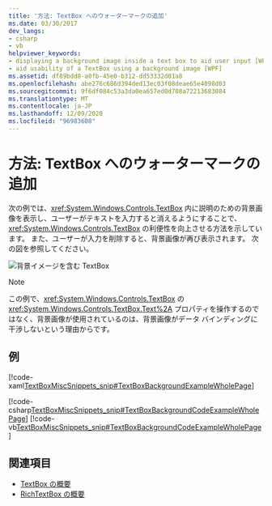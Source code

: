```yaml
---
title: '方法: TextBox へのウォーターマークの追加'
ms.date: 03/30/2017
dev_langs:
- csharp
- vb
helpviewer_keywords:
- displaying a background image inside a text box to aid user input [WPF]
- aid usability of a TextBox using a background image [WPF]
ms.assetid: df89bdd8-a0fb-45e0-b312-dd53332d01a8
ms.openlocfilehash: abe276c686d394ded13ec03f08deae65e4098d03
ms.sourcegitcommit: 9f6df084c53a3da0ea657ed0d708a72213683084
ms.translationtype: MT
ms.contentlocale: ja-JP
ms.lasthandoff: 12/09/2020
ms.locfileid: "96983608"
---
```

# <a name="how-to-add-a-watermark-to-a-textbox"></a>方法: TextBox へのウォーターマークの追加
次の例では、<xref:System.Windows.Controls.TextBox> 内に説明のための背景画像を表示し、ユーザーがテキストを入力すると消えるようにすることで、<xref:System.Windows.Controls.TextBox> の利便性を向上させる方法を示しています。 また、ユーザーが入力を削除すると、背景画像が再び表示されます。 次の図を参照してください。  
  
 ![背景イメージを含む TextBox](./media/editing-textbox-using-background-image.png "Editing_TextBox_using_background_image")  
  
> [!NOTE]
> この例で、<xref:System.Windows.Controls.TextBox> の <xref:System.Windows.Controls.TextBox.Text%2A> プロパティを操作するのではなく、背景画像が使用されているのは、背景画像がデータ バインディングに干渉しないという理由からです。  
  
## <a name="example"></a>例  
 [!code-xaml[TextBoxMiscSnippets_snip#TextBoxBackgroundExampleWholePage](~/samples/snippets/csharp/VS_Snippets_Wpf/TextBoxMiscSnippets_snip/csharp/textbox_with_background_image.xaml#textboxbackgroundexamplewholepage)]  
  
 [!code-csharp[TextBoxMiscSnippets_snip#TextBoxBackgroundCodeExampleWholePage](~/samples/snippets/csharp/VS_Snippets_Wpf/TextBoxMiscSnippets_snip/csharp/textbox_with_background_image.xaml.cs#textboxbackgroundcodeexamplewholepage)]
 [!code-vb[TextBoxMiscSnippets_snip#TextBoxBackgroundCodeExampleWholePage](~/samples/snippets/visualbasic/VS_Snippets_Wpf/TextBoxMiscSnippets_snip/visualbasic/textbox_with_background_image.xaml.vb#textboxbackgroundcodeexamplewholepage)]  
  
## <a name="see-also"></a>関連項目

- [TextBox の概要](textbox-overview.md)
- [RichTextBox の概要](richtextbox-overview.md)
